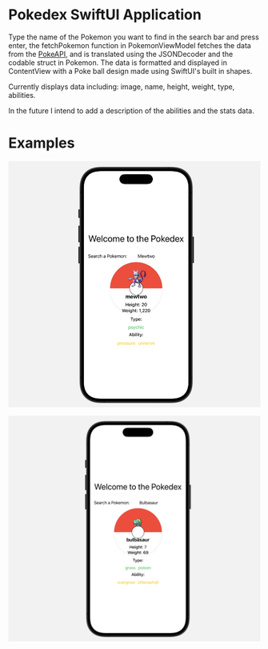 # Pokedex SwiftUI Application

Type the name of the Pokemon you want to find in the search bar and press enter, the fetchPokemon function in PokemonViewModel fetches the data from the [PokeAPI](https://pokeapi.co/), and is translated using the JSONDecoder and the codable struct in Pokemon. The data is formatted and displayed in ContentView with a Poke ball design made using SwiftUI's built in shapes.

Currently displays data including: image, name, height, weight, type, abilities. 

In the future I intend to add a description of the abilities and the stats data.

# Examples

![example1](https://github.com/ben-dh3/pokedex_swiftui/blob/main/images/example1.png?raw=true)

![example2](https://github.com/ben-dh3/pokedex_swiftui/blob/main/images/example2.png?raw=true)
